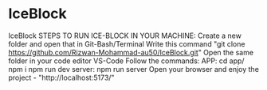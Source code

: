 # IceBlock
IceBlock
STEPS TO RUN ICE-BLOCK IN YOUR MACHINE: 
Create a new folder and open that in Git-Bash/Terminal 
Write this command "git clone https://github.com/Rizwan-Mohammad-au50/IceBlock.git" 
Open the same folder in your code editor VS-Code 
Follow the commands: 
APP: 
  cd app/ 
  npm i 
  npm run dev 
server: 
  npm run server 
Open your browser and enjoy the project - "http://localhost:5173/"
